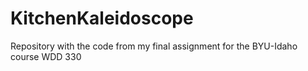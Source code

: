 # KitchenKaleidoscope
Repository with the code from my final assignment for the BYU-Idaho course WDD 330
